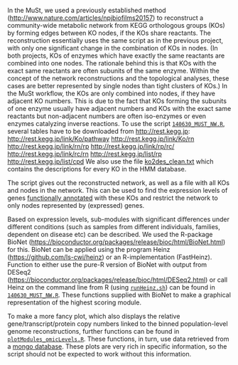 In the MuSt, we used a previously established method (http://www.nature.com/articles/npjbiofilms20157) to reconstruct a community-wide metabolic network from KEGG orthologous groups (KOs) by forming edges between KO nodes, if the KOs share reactants. The reconstruction essentially uses the same script as in the previous project, with only one significant change in the combination of KOs in nodes. (In both projects, KOs of enzymes which have exactly the same reactants are combined into one nodes. The rationale behind this is that KOs with the exact same reactants are often subunits of the same enzyme. Within the concept of the network reconstructions and the topological analyses, these cases are better represented by single nodes than tight clusters of KOs.) In the MuSt workflow, the KOs are only combined into nodes, if they have adjacent KO numbers. This is due to the fact that KOs forming the subunits of one enzyme usually have adjacent numbers and KOs with the exact same reactants but non-adjacent numbers are often iso-enzymes or even enzymes catalyzing inverse reactions. To use the script [`140630_MUST_NW.R`](140630_MUST_NW.R), several tables have to be downloaded from http://rest.kegg.jp:
http://rest.kegg.jp/link/Ko/pathway
http://rest.kegg.jp/link/Ko/rn
http://rest.kegg.jp/link/rn/rp
http://rest.kegg.jp/link/rp/rc/
http://rest.kegg.jp/link/rc/rn
http://rest.kegg.jp/list/rp
http://rest.kegg.jp/list/cpd
We also use the file [ko2des_clean.txt](ko2des_clean.txt) which contains the descriptions for every KO in the HMM database.

The script gives out the reconstructed network, as well as a file with all KOs and nodes in the network. This can be used to find the expression levels of genes [functionally annotated](functional-annotations.md) with these KOs and restrict the network to only nodes represented by (expressed) genes.

Based on expression levels, sub-modules with significant differences under different conditions (such as samples from different individuals, families, dependent on disease etc) can be described. We used the R-package BioNet (https://bioconductor.org/packages/release/bioc/html/BioNet.html) for this. BioNet can be applied using the program Heinz (https://github.com/ls-cwi/heinz) or an R-implementation (FastHeinz). Function to either use the pure-R version of BioNet with output from DESeq2 (https://bioconductor.org/packages/release/bioc/html/DESeq2.html) or call Heinz on the command line from R (using [`runHeinz.sh`](runHeinz.sh)) can be found in [`140630_MUST_NW.R`](140630_MUST_NW.R).
These functions supplied with BioNet to make a graphical representation of the highest scoring module.

To make a more fancy plot, which also displays the relative gene/transcript/protein copy numbers linked to the binned population-level genome reconstructions, further functions can be found in [`plotModules_omicLevels.R`](plotModules_omicLevels.R). These functions, in turn, use data retrieved from a [mongo database](mongo-database.md). These plots are very rich in specific information, so the script should not be expected to work without this information.



